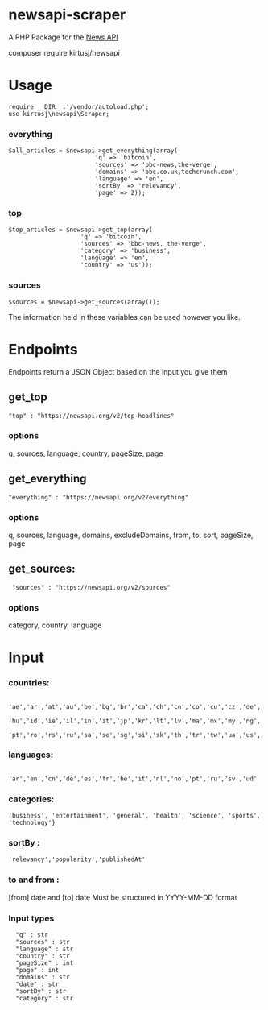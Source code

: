 # newsapi-scraper
A PHP Package for the [News API](https://newsapi.org/docs/)

composer require kirtusj/newsapi

# Usage

	require __DIR__.'/vendor/autoload.php';
	use kirtusj\newsapi\Scraper;

### everything

	$all_articles = $newsapi->get_everything(array(
							'q' => 'bitcoin', 
							'sources' => 'bbc-news,the-verge',
							'domains' => 'bbc.co.uk,techcrunch.com',
							'language' => 'en',
							'sortBy' => 'relevancy',
							'page' => 2));
		
### top

	$top_articles = $newsapi->get_top(array(
						'q' => 'bitcoin',
						'sources' => 'bbc-news, the-verge',
						'category' => 'business',
						'language' => 'en',
						'country' => 'us'));
			
### sources

	$sources = $newsapi->get_sources(array());
	
The information held in these variables can be used however you like.


# Endpoints

Endpoints return a JSON Object based on the input you give them

## get_top

	"top" : "https://newsapi.org/v2/top-headlines"

### options

q, sources, language, country, pageSize, page
  
## get_everything

    "everything" : "https://newsapi.org/v2/everything"

### options

q, sources, language, domains, excludeDomains, from, to, sort, pageSize, page
 
## get_sources:

	 "sources" : "https://newsapi.org/v2/sources"
   
### options

category, country, language
   
# Input
  
### countries:

      'ae','ar','at','au','be','bg','br','ca','ch','cn','co','cu','cz','de','eg','fr','gb','gr','hk',
      'hu','id','ie','il','in','it','jp','kr','lt','lv','ma','mx','my','ng','nl','no','nz','ph','pl',
      'pt','ro','rs','ru','sa','se','sg','si','sk','th','tr','tw','ua','us','ve','za'
             
### languages:
           
      'ar','en','cn','de','es','fr','he','it','nl','no','pt','ru','sv','ud'
      
### categories:

    'business', 'entertainment', 'general', 'health', 'science', 'sports', 'technology'}

### sortBy :
  
    'relevancy','popularity','publishedAt'

### to and from :

[from] date and [to] date
Must be structured in YYYY-MM-DD format

### Input types

      "q" : str
      "sources" : str
      "language" : str
      "country" : str
      "pageSize" : int
      "page" : int
      "domains" : str
      "date" : str
      "sortBy" : str
      "category" : str
 
